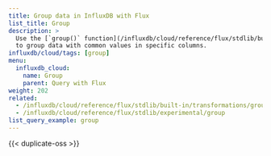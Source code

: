 ```yaml
---
title: Group data in InfluxDB with Flux
list_title: Group
description: >
  Use the [`group()` function](/influxdb/cloud/reference/flux/stdlib/built-in/transformations/group)
  to group data with common values in specific columns.
influxdb/cloud/tags: [group]
menu:
  influxdb_cloud:
    name: Group
    parent: Query with Flux
weight: 202
related:
  - /influxdb/cloud/reference/flux/stdlib/built-in/transformations/group
  - /influxdb/cloud/reference/flux/stdlib/experimental/group
list_query_example: group
---
```


{{< duplicate-oss >}}
